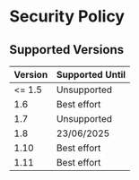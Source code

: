 # Security Policy

## Supported Versions

| Version | Supported Until |
| ------- | --------------- |
| <= 1.5  | Unsupported     |
| 1.6     | Best effort     |
| 1.7     | Unsupported     |
| 1.8     | 23/06/2025      |
| 1.10    | Best effort     |
| 1.11    | Best effort     |
